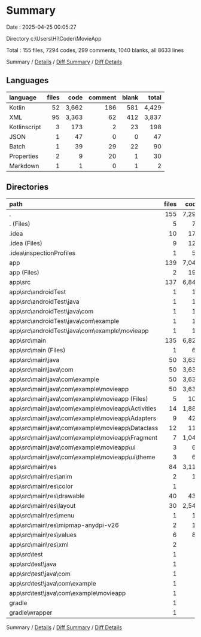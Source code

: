 # Summary

Date : 2025-04-25 00:05:27

Directory c:\\Users\\Hi\\Coder\\MovieApp

Total : 155 files,  7294 codes, 299 comments, 1040 blanks, all 8633 lines

Summary / [Details](details.md) / [Diff Summary](diff.md) / [Diff Details](diff-details.md)

## Languages
| language | files | code | comment | blank | total |
| :--- | ---: | ---: | ---: | ---: | ---: |
| Kotlin | 52 | 3,662 | 186 | 581 | 4,429 |
| XML | 95 | 3,363 | 62 | 412 | 3,837 |
| Kotlinscript | 3 | 173 | 2 | 23 | 198 |
| JSON | 1 | 47 | 0 | 0 | 47 |
| Batch | 1 | 39 | 29 | 22 | 90 |
| Properties | 2 | 9 | 20 | 1 | 30 |
| Markdown | 1 | 1 | 0 | 1 | 2 |

## Directories
| path | files | code | comment | blank | total |
| :--- | ---: | ---: | ---: | ---: | ---: |
| . | 155 | 7,294 | 299 | 1,040 | 8,633 |
| . (Files) | 5 | 70 | 49 | 26 | 145 |
| .idea | 10 | 177 | 0 | 0 | 177 |
| .idea (Files) | 9 | 124 | 0 | 0 | 124 |
| .idea\\inspectionProfiles | 1 | 53 | 0 | 0 | 53 |
| app | 139 | 7,042 | 249 | 1,013 | 8,304 |
| app (Files) | 2 | 194 | 1 | 20 | 215 |
| app\\src | 137 | 6,848 | 248 | 993 | 8,089 |
| app\\src\\androidTest | 1 | 14 | 6 | 4 | 24 |
| app\\src\\androidTest\\java | 1 | 14 | 6 | 4 | 24 |
| app\\src\\androidTest\\java\\com | 1 | 14 | 6 | 4 | 24 |
| app\\src\\androidTest\\java\\com\\example | 1 | 14 | 6 | 4 | 24 |
| app\\src\\androidTest\\java\\com\\example\\movieapp | 1 | 14 | 6 | 4 | 24 |
| app\\src\\main | 135 | 6,825 | 237 | 986 | 8,048 |
| app\\src\\main (Files) | 1 | 67 | 0 | 6 | 73 |
| app\\src\\main\\java | 50 | 3,639 | 175 | 574 | 4,388 |
| app\\src\\main\\java\\com | 50 | 3,639 | 175 | 574 | 4,388 |
| app\\src\\main\\java\\com\\example | 50 | 3,639 | 175 | 574 | 4,388 |
| app\\src\\main\\java\\com\\example\\movieapp | 50 | 3,639 | 175 | 574 | 4,388 |
| app\\src\\main\\java\\com\\example\\movieapp (Files) | 5 | 106 | 6 | 32 | 144 |
| app\\src\\main\\java\\com\\example\\movieapp\\Activities | 14 | 1,885 | 70 | 267 | 2,222 |
| app\\src\\main\\java\\com\\example\\movieapp\\Adapters | 9 | 426 | 8 | 69 | 503 |
| app\\src\\main\\java\\com\\example\\movieapp\\Dataclass | 12 | 118 | 0 | 32 | 150 |
| app\\src\\main\\java\\com\\example\\movieapp\\Fragment | 7 | 1,040 | 64 | 162 | 1,266 |
| app\\src\\main\\java\\com\\example\\movieapp\\ui | 3 | 64 | 27 | 12 | 103 |
| app\\src\\main\\java\\com\\example\\movieapp\\ui\\theme | 3 | 64 | 27 | 12 | 103 |
| app\\src\\main\\res | 84 | 3,119 | 62 | 406 | 3,587 |
| app\\src\\main\\res\\anim | 2 | 10 | 0 | 2 | 12 |
| app\\src\\main\\res\\color | 1 | 5 | 0 | 0 | 5 |
| app\\src\\main\\res\\drawable | 40 | 439 | 3 | 59 | 501 |
| app\\src\\main\\res\\layout | 30 | 2,545 | 34 | 335 | 2,914 |
| app\\src\\main\\res\\menu | 1 | 19 | 0 | 1 | 20 |
| app\\src\\main\\res\\mipmap-anydpi-v26 | 2 | 10 | 0 | 0 | 10 |
| app\\src\\main\\res\\values | 6 | 83 | 1 | 9 | 93 |
| app\\src\\main\\res\\xml | 2 | 8 | 24 | 0 | 32 |
| app\\src\\test | 1 | 9 | 5 | 3 | 17 |
| app\\src\\test\\java | 1 | 9 | 5 | 3 | 17 |
| app\\src\\test\\java\\com | 1 | 9 | 5 | 3 | 17 |
| app\\src\\test\\java\\com\\example | 1 | 9 | 5 | 3 | 17 |
| app\\src\\test\\java\\com\\example\\movieapp | 1 | 9 | 5 | 3 | 17 |
| gradle | 1 | 5 | 1 | 1 | 7 |
| gradle\\wrapper | 1 | 5 | 1 | 1 | 7 |

Summary / [Details](details.md) / [Diff Summary](diff.md) / [Diff Details](diff-details.md)